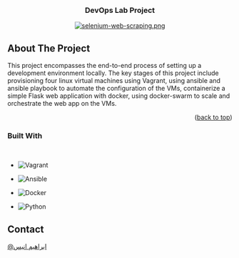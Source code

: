 <a name="readme-top"></a>

<!-- PROJECT TITLE AND LOGO -->
<br />
<div align="center">
  
   <h3 align="center">DevOps Lab Project</h3>

[![selenium-web-scraping.png](https://i.postimg.cc/fLV59Lq3/selenium-web-scraping.png)](https://postimg.cc/BLGxWq0s)
</div>



<!-- ABOUT THE PROJECT -->
## About The Project

This project encompasses the end-to-end process of setting up a development environment locally. The key stages of this project include provisioning four linux virtual machines using Vagrant, using ansible and ansible playbook to automate the configuration of the VMs, containerize a simple Flask web application with docker, using docker-swarm to scale and orchestrate the web app on the VMs.



<p align="right">(<a href="#readme-top">back to top</a>)</p>



### Built With
<br/>

* ![Vagrant](https://img.shields.io/badge/vagrant-%231563FF.svg?style=for-the-badge&logo=vagrant&logoColor=white)

* ![Ansible](https://img.shields.io/badge/ansible-%231A1918.svg?style=for-the-badge&logo=ansible&logoColor=white)

* ![Docker](https://img.shields.io/badge/docker-%230db7ed.svg?style=for-the-badge&logo=docker&logoColor=white)

* ![Python](https://img.shields.io/badge/python-3670A0?style=for-the-badge&logo=python&logoColor=ffdd54)








<!-- CONTACT -->
## Contact

[@ابراهيم انيس](https://twitter.com/ibrahim__Anees)




